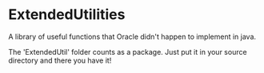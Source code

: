 # ExtendedUtilities
A library of useful functions that Oracle didn't happen to implement in java.

The 'ExtendedUtil' folder counts as a package. Just put it in your source directory and there you have it!
